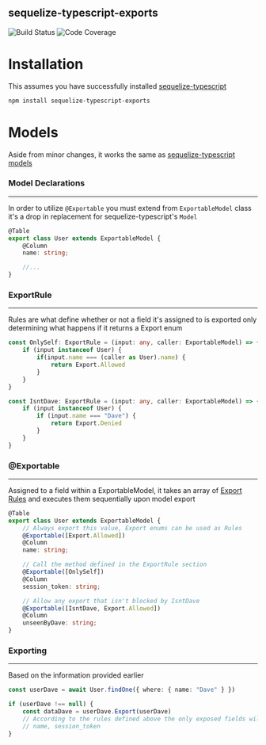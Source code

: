 ## sequelize-typescript-exports
![Build Status](https://img.shields.io/github/workflow/status/oppossome/sequelize-typescript-exports/Build%20Checks) 
![Code Coverage](https://img.shields.io/codecov/c/github/oppossome/sequelize-typescript-exports) 


# Installation
This assumes you have successfully installed [sequelize-typescript](https://github.com/RobinBuschmann/sequelize-typescript#installation)

```sh
npm install sequelize-typescript-exports
```

# Models
Aside from minor changes, it works the same as [sequelize-typescript models](https://github.com/RobinBuschmann/sequelize-typescript#usage)


### Model Declarations
---
In order to utilize `@Exportable` you must extend from `ExportableModel` class it's a drop in replacement for sequelize-typescript's `Model`

```ts
@Table
export class User extends ExportableModel {
    @Column
    name: string;

    //...
}
```

### ExportRule
---
Rules are what define whether or not a field it's assigned to is exported only determining what happens if it returns a Export enum

```ts
const OnlySelf: ExportRule = (input: any, caller: ExportableModel) => {
    if (input instanceof User) {
        if(input.name === (caller as User).name) {
            return Export.Allowed
        }
    }
}

const IsntDave: ExportRule = (input: any, caller: ExportableModel) => {
    if (input instanceof User) {
        if (input.name === "Dave") {
            return Export.Denied
        }
    }
}
```

### @Exportable
---
Assigned to a field within a ExportableModel, it takes an array of [Export Rules](#exportrule) and executes them sequentially upon model export


```ts
@Table
export class User extends ExportableModel {
    // Always export this value, Export enums can be used as Rules
    @Exportable([Export.Allowed]) 
    @Column
    name: string;

    // Call the method defined in the ExportRule section
    @Exportable([OnlySelf]) 
    @Column
    session_token: string;

    // Allow any export that isn't blocked by IsntDave
    @Exportable([IsntDave, Export.Allowed])
    @Column
    unseenByDave: string;
}
```

### Exporting
---
Based on the information provided earlier

```ts
const userDave = await User.findOne({ where: { name: "Dave" } })

if (userDave !== null) {
    const dataDave = userDave.Export(userDave)
    // According to the rules defined above the only exposed fields will be
    // name, session_token
}
```
